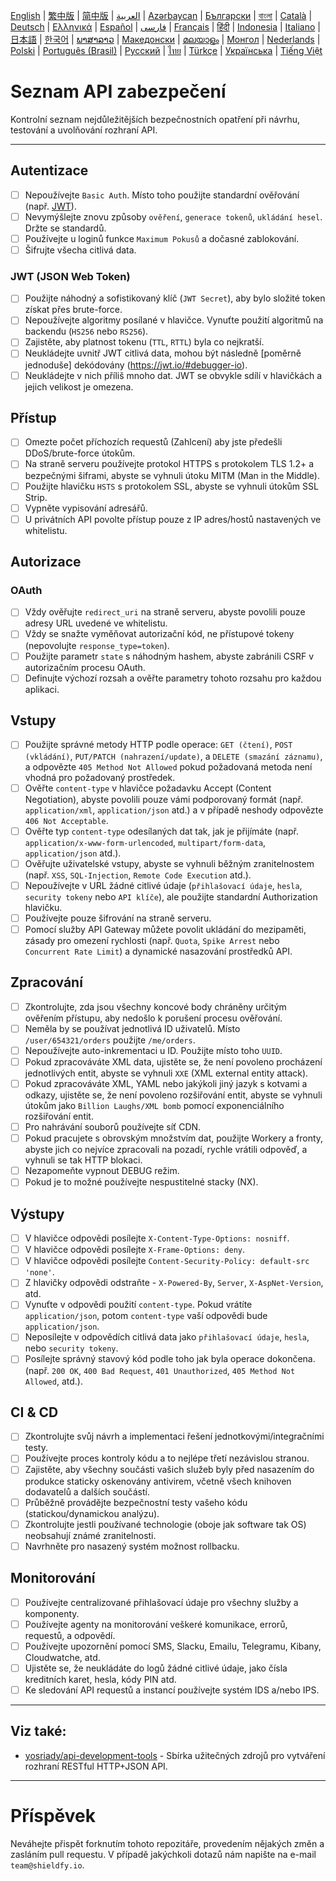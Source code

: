 [English](./README.md) | [繁中版](./README-tw.md) | [简中版](./README-zh.md) | [العربية](./README-ar.md) | [Azərbaycan](./README-az.md) | [Български](./README-bg.md) | [বাংলা](./README-bn.md) | [Català](./README-ca.md) | [Deutsch](./README-de.md) | [Ελληνικά](./README-el.md) | [Español](./README-es.md) | [فارسی](./README-fa.md) | [Français](./README-fr.md) | [हिंदी](./README-hi.md) | [Indonesia](./README-id.md) | [Italiano](./README-it.md) | [日本語](./README-ja.md) | [한국어](./README-ko.md) | [ພາສາລາວ](./README-lo.md) | [Македонски](./README-mk.md) | [മലയാളം](./README-ml.md) | [Монгол](./README-mn.md) | [Nederlands](./README-nl.md) | [Polski](./README-pl.md) | [Português (Brasil)](./README-pt_BR.md) | [Русский](./README-ru.md) | [ไทย](./README-th.md) | [Türkçe](./README-tr.md) | [Українська](./README-uk.md) | [Tiếng Việt](./README-vi.md)

# Seznam API zabezpečení

Kontrolní seznam nejdůležitějších bezpečnostních opatření při návrhu, testování a uvolňování rozhraní API.

---

## Autentizace

- [ ] Nepoužívejte `Basic Auth`. Místo toho použijte standardní ověřování (např. [JWT](https://jwt.io/)).
- [ ] Nevymýšlejte znovu způsoby `ověření`, `generace tokenů`, `ukládání hesel`. Držte se standardů.
- [ ] Používejte u loginů funkce `Maximum Pokusů` a dočasné zablokování.
- [ ] Šifrujte všecha citlivá data.

### JWT (JSON Web Token)

- [ ] Použijte náhodný a sofistikovaný klíč (`JWT Secret`), aby bylo složité token získat přes brute-force.
- [ ] Nepoužívejte algoritmy posílané v hlavičce. Vynuťte použití algoritmů na backendu (`HS256` nebo `RS256`).
- [ ] Zajistěte, aby platnost tokenu (`TTL`, `RTTL`) byla co nejkratší.
- [ ] Neukládejte uvnitř JWT citlivá data, mohou být následně [poměrně jednoduše] dekódovány (https://jwt.io/#debugger-io).
- [ ] Neukládejte v nich příliš mnoho dat. JWT se obvykle sdílí v hlavičkách a jejich velikost je omezena.

## Přístup

- [ ] Omezte počet příchozích requestů (Zahlcení) aby jste předešli DDoS/brute-force útokům.
- [ ] Na straně serveru používejte protokol HTTPS s protokolem TLS 1.2+ a bezpečnými šiframi, abyste se vyhnuli útoku MITM (Man in the Middle).
- [ ] Použijte hlavičku `HSTS` s protokolem SSL, abyste se vyhnuli útokům SSL Strip.
- [ ] Vypněte vypisování adresářů.
- [ ] U privátních API povolte přístup pouze z IP adres/hostů nastavených ve whitelistu.

## Autorizace

### OAuth

- [ ] Vždy ověřujte `redirect_uri` na straně serveru, abyste povolili pouze adresy URL uvedené ve whitelistu.
- [ ] Vždy se snažte vyměňovat autorizační kód, ne přístupové tokeny (nepovolujte `response_type=token`).
- [ ] Použijte parametr `state` s náhodným hashem, abyste zabránili CSRF v autorizačním procesu OAuth.
- [ ] Definujte výchozí rozsah a ověřte parametry tohoto rozsahu pro každou aplikaci.

## Vstupy

- [ ] Použijte správné metody HTTP podle operace: `GET (čtení)`, `POST (vkládání)`, `PUT/PATCH (nahrazení/update)`, a `DELETE (smazání záznamu)`, a odpovězte `405 Method Not Allowed` pokud požadovaná metoda není vhodná pro požadovaný prostředek.
- [ ] Ověřte `content-type` v hlavičce požadavku Accept (Content Negotiation), abyste povolili pouze vámi podporovaný formát (např. `application/xml`, `application/json` atd.) a v případě neshody odpovězte `406 Not Acceptable`.
- [ ] Ověřte typ `content-type` odesílaných dat tak, jak je přijímáte (např. `application/x-www-form-urlencoded`, `multipart/form-data`, `application/json` atd.).
- [ ] Ověřujte uživatelské vstupy, abyste se vyhnuli běžným zranitelnostem (např. `XSS`, `SQL-Injection`, `Remote Code Execution` atd.).
- [ ] Nepoužívejte v URL žádné citlivé údaje (`přihlašovací údaje`, `hesla`, `security tokeny` nebo `API klíče`), ale použijte standardní Authorization hlavičku.
- [ ] Používejte pouze šifrování na straně serveru.
- [ ] Pomocí služby API Gateway můžete povolit ukládání do mezipaměti, zásady pro omezení rychlosti (např. `Quota`, `Spike Arrest` nebo `Concurrent Rate Limit`) a dynamické nasazování prostředků API.

## Zpracování

- [ ] Zkontrolujte, zda jsou všechny koncové body chráněny určitým ověřením přístupu, aby nedošlo k porušení procesu ověřování.
- [ ] Neměla by se používat jednotlivá ID uživatelů. Místo `/user/654321/orders` použijte `/me/orders`.
- [ ] Nepoužívejte auto-inkrementaci u ID. Použijte místo toho `UUID`.
- [ ] Pokud zpracováváte XML data, ujistěte se, že není povoleno procházení jednotlivých entit, abyste se vyhnuli `XXE` (XML external entity attack).
- [ ] Pokud zpracováváte XML, YAML nebo jakýkoli jiný jazyk s kotvami a odkazy, ujistěte se, že není povoleno rozšiřování entit, abyste se vyhnuli útokům jako `Billion Laughs/XML bomb` pomocí exponenciálního rozšiřování entit.
- [ ] Pro nahrávání souborů používejte síť CDN.
- [ ] Pokud pracujete s obrovským množstvím dat, použijte Workery a fronty, abyste jich co nejvíce zpracovali na pozadí, rychle vrátili odpověď, a vyhnuli se tak HTTP blokaci.
- [ ] Nezapomeňte vypnout DEBUG režim.
- [ ] Pokud je to možné používejte nespustitelné stacky (NX).

## Výstupy

- [ ] V hlavičce odpovědi posílejte `X-Content-Type-Options: nosniff`.
- [ ] V hlavičce odpovědi posílejte `X-Frame-Options: deny`.
- [ ] V hlavičce odpovědi posílejte `Content-Security-Policy: default-src 'none'`.
- [ ] Z hlavičky odpovědi odstraňte - `X-Powered-By`, `Server`, `X-AspNet-Version`, atd.
- [ ] Vynuťte v odpovědi použití `content-type`. Pokud vrátíte `application/json`, potom `content-type` vaší odpovědi bude `application/json`.
- [ ] Neposílejte v odpovědích citlivá data jako `přihlašovací údaje`, `hesla`, nebo `security tokeny`.
- [ ] Posílejte správný stavový kód podle toho jak byla operace dokončena. (např. `200 OK`, `400 Bad Request`, `401 Unauthorized`, `405 Method Not Allowed`, atd.).

## CI & CD

- [ ] Zkontrolujte svůj návrh a implementaci řešení jednotkovými/integračními testy.
- [ ] Používejte proces kontroly kódu a to nejlépe třetí nezávislou stranou.
- [ ] Zajistěte, aby všechny součásti vašich služeb byly před nasazením do produkce staticky oskenovány antivirem, včetně všech knihoven dodavatelů a dalších součástí.
- [ ] Průběžně provádějte bezpečnostní testy vašeho kódu (statickou/dynamickou analýzu).
- [ ] Zkontrolujte jestli používané technologie (oboje jak software tak OS) neobsahují známé zranitelnosti.
- [ ] Navrhněte pro nasazený systém možnost rollbacku.

## Monitorování

- [ ] Používejte centralizované přihlašovací údaje pro všechny služby a komponenty.
- [ ] Používejte agenty na monitorování veškeré komunikace, errorů, requestů, a odpovědí.
- [ ] Používejte upozornění pomocí SMS, Slacku, Emailu, Telegramu, Kibany, Cloudwatche, atd.
- [ ] Ujistěte se, že neukládáte do logů žádné citlivé údaje, jako čísla kreditních karet, hesla, kódy PIN atd.
- [ ] Ke sledování API requestů a instancí používejte systém IDS a/nebo IPS.

---

## Viz také:

- [yosriady/api-development-tools](https://github.com/yosriady/api-development-tools) - Sbírka užitečných zdrojů pro vytváření rozhraní RESTful HTTP+JSON API.

---

# Příspěvek

Neváhejte přispět forknutím tohoto repozitáře, provedením nějakých změn a zasláním pull requestu. V případě jakýchkoli dotazů nám napište na e-mail `team@shieldfy.io`.
